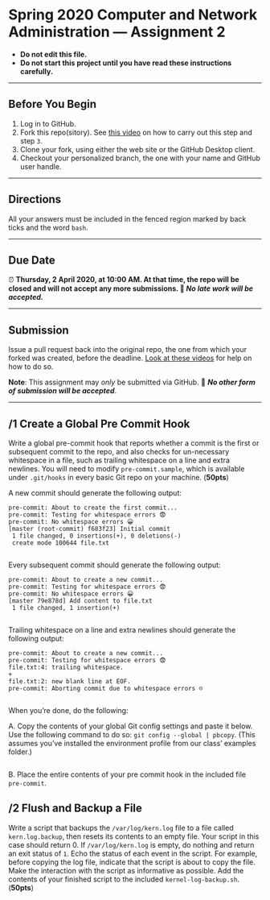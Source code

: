 # Spring 2020 Computer and Network Administration — Assignment 2

* **Do not edit this file.**
* **Do not start this project until you have read these instructions carefully.**

---

## Before You Begin
1. Log in to GitHub.
2. Fork this repo(sitory). See [this video](http://code-warrior.github.io/tutorials/git/github/forking-and-cloning-at-the-github-web-site/) on how to carry out this step and step `3`.
3. Clone your fork, using either the web site or the GitHub Desktop client.
4. Checkout your personalized branch, the one with your name and GitHub user handle.

---

## Directions
All your answers must be included in the fenced region marked by back ticks and the word `bash`.

---

## Due Date
⏰ **Thursday, 2 April 2020, at 10:00 AM. At that time, the repo will be closed and will not accept any more submissions. 🚫 _No late work will be accepted._**

---

## Submission
Issue a pull request back into the original repo, the one from which your forked was created, before the deadline. [Look at these videos](http://code-warrior.github.io/tutorials/git/github/) for help on how to do so.

**Note**: This assignment may *only* be submitted via GitHub. 🚫 **_No other form of submission will be accepted_**.

---

## /1 Create a Global Pre Commit Hook
Write a global pre-commit hook that reports whether a commit is the first or subsequent commit to the repo, and also checks for un-necessary whitespace in a file, such as trailing whitespace on a line and extra newlines. You will need to modify `pre-commit.sample`, which is available under `.git/hooks` in every basic Git repo on your machine. (**50pts**)

A new commit should generate the following output:

```
pre-commit: About to create the first commit...
pre-commit: Testing for whitespace errors 😨
pre-commit: No whitespace errors 😀
[master (root-commit) f683f23] Initial commit
 1 file changed, 0 insertions(+), 0 deletions(-)
 create mode 100644 file.txt
```

```bash
```

Every subsequent commit should generate the following output:

```
pre-commit: About to create a new commit...
pre-commit: Testing for whitespace errors 😨
pre-commit: No whitespace errors 😀
[master 79e878d] Add content to file.txt
 1 file changed, 1 insertion(+)
```

```bash
```

Trailing whitespace on a line and extra newlines should generate the following output:

```
pre-commit: About to create a new commit...
pre-commit: Testing for whitespace errors 😨
file.txt:4: trailing whitespace.
+
file.txt:2: new blank line at EOF.
pre-commit: Aborting commit due to whitespace errors ☹️
```

```bash
```

When you’re done, do the following:

A. Copy the contents of your global Git config settings and paste it below. Use the following command to do so: `git config --global | pbcopy`. (This assumes you’ve installed the environment profile from our class’ examples folder.)

```bash
```

B. Place the entire contents of your pre commit hook in the included file `pre-commit`.

## /2 Flush and Backup a File
Write a script that backups the `/var/log/kern.log` file to a file called `kern.log.backup`, then resets its contents to an empty file. Your script in this case should return 0. If `/var/log/kern.log` is empty, do nothing and return an exit status of `1`. Echo the status of each event in the script. For example, before copying the log file, indicate that the script is about to copy the file. Make the interaction with the script as informative as possible. Add the contents of your finished script to the included `kernel-log-backup.sh`. (**50pts**)
